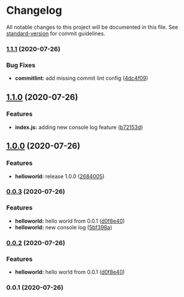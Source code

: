 # Changelog

All notable changes to this project will be documented in this file. See [standard-version](https://github.com/conventional-changelog/standard-version) for commit guidelines.

### [1.1.1](https://github.com/jkanchelov/conventional-changelog-test/compare/v1.1.0...v1.1.1) (2020-07-26)


### Bug Fixes

* **commitlint:** add missing commit lint config ([4dc4f09](https://github.com/jkanchelov/conventional-changelog-test/commit/4dc4f0977085eff3ebbf68056b886a34097dbb03))

## [1.1.0](https://github.com/jkanchelov/conventional-changelog-test/compare/v1.0.0...v1.1.0) (2020-07-26)


### Features

* **index.js:** adding new console log feature ([b72153d](https://github.com/jkanchelov/conventional-changelog-test/commit/b72153d727f93f890d5a7f6a3614e51dc41000c9))

## [1.0.0](https://github.com/jkanchelov/conventional-changelog-test/compare/v0.0.3...v1.0.0) (2020-07-26)


### Features

* **helloworld:** release 1.0.0 ([2684005](https://github.com/jkanchelov/conventional-changelog-test/commit/2684005f385bb709e9b56564d6d918a7a866d97e))

### [0.0.3](https://github.com/jkanchelov/conventional-changelog-test/compare/v0.0.1...v0.0.3) (2020-07-26)


### Features

* **helloworld:** hello world from 0.0.1 ([d0f8e40](https://github.com/jkanchelov/conventional-changelog-test/commit/d0f8e4033c700d54c645ab0e4a022b7edac4bc84))
* **helloworld:** new console log ([5bf398a](https://github.com/jkanchelov/conventional-changelog-test/commit/5bf398a9ace45db72032d25114524d6ac0c7b5b3))

### [0.0.2](https://github.com/jkanchelov/conventional-changelog-test/compare/v0.0.1...v0.0.2) (2020-07-26)


### Features

* **helloworld:** hello world from 0.0.1 ([d0f8e40](https://github.com/jkanchelov/conventional-changelog-test/commit/d0f8e4033c700d54c645ab0e4a022b7edac4bc84))

### 0.0.1 (2020-07-26)
